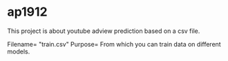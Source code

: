 # ap1912
This project is about youtube adview prediction based on a csv file.

Filename= "train.csv"
Purpose= From which you can train data on different models.


